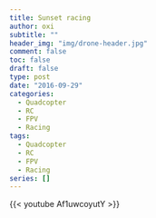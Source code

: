 ```yaml
---
title: Sunset racing
author: oxi
subtitle: ""
header_img: "img/drone-header.jpg"
comment: false
toc: false
draft: false
type: post
date: "2016-09-29"
categories:
  - Quadcopter
  - RC
  - FPV
  - Racing
tags:
  - Quadcopter
  - RC
  - FPV
  - Racing
series: []
---
```

{{< youtube Af1uwcoyutY >}}
